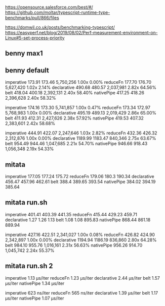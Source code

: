 https://opensource.salesforce.com/best/#/
https://github.com/moltar/typescript-runtime-type-benchmarks/pull/866/files

https://domwil.co.uk/posts/benchmarking-typescript/
  https://easyperf.net/blog/2019/08/02/Perf-measurement-environment-on-Linux#5-set-process-priority

## benny max1

## benny default
 imperative      173.91       173.46   5,750,256    1.00x    0.00%
 reduceFn        177.70       176.70   5,627,420    1.02x    2.14%
 declarative     490.68       480.57   2,037,981    2.82x   64.56%
 belt            418.04       400.18   2,392,131    2.40x   58.40%
 nativePipe      417.25       418.26   2,396,628    2.40x   58.32%

 imperative      174.16       173.30   5,741,857    1.00x    0.47%
 reduceFn        173.34       172.97   5,768,983    1.00x    0.00%
 declarative     495.19       489.13   2,019,429    2.86x   65.00%
 belt            411.93       412.31   2,427,626    2.38x   57.92%
 nativePipe      419.53       407.32   2,383,601    2.42x   58.68%

 imperative      444.91       422.07   2,247,646    1.03x    2.82%
 reduceFn        432.36       426.32   2,312,876    1.00x    0.00%
 declarative    1189.99      1183.47     840,346    2.75x   63.67%
 belt            954.49       944.46   1,047,685    2.21x   54.70%
 nativePipe      946.66       918.43   1,056,348    2.19x   54.33%

## mitata
imperative   177.05  177.24  175.72
reduceFn     179.06   180.3  190.34
declarative  456.47  457.96  462.61
belt          388.4  389.65  393.54
nativePipe   384.02  394.19  385.64

## mitata run.sh
imperative   401.41  403.39  441.35
reduceFn     415.44  429.23  459.71
declarative    1.27    1.26    1.13
belt           1.08    1.08  895.83
nativePipe   868.44  861.18  889.94

 imperative      427.16       422.51   2,341,027    1.00x    0.08%
 reduceFn        426.82       424.90   2,342,897    1.00x    0.00%
 declarative    1194.94      1186.19     836,860    2.80x   64.28%
 belt            984.10       955.76   1,016,161    2.31x   56.63%
 nativePipe      956.26       914.70   1,045,742    2.24x   55.37%

## mitata run.sh 2
imperative     1.13 µs/iter
reduceFn       1.23 µs/iter
declarative    2.44 µs/iter
belt           1.57 µs/iter
nativePipe     1.34 µs/iter

imperative      623 ns/iter
reduceFn        565 ns/iter
declarative    1.39 µs/iter
belt           1.17 µs/iter
nativePipe     1.07 µs/iter
